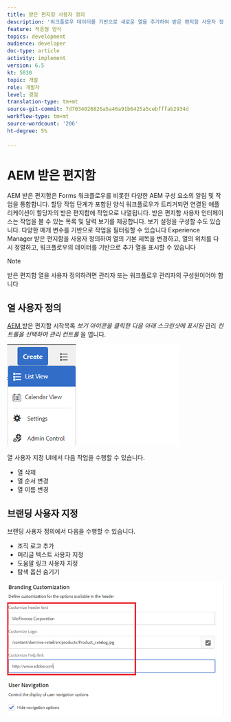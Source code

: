 ```yaml
---
title: 받은 편지함 사용자 정의
description: '워크플로우 데이터를 기반으로 새로운 열을 추가하여 받은 편지함 사용자 정의 '
feature: 적응형 양식
topics: development
audience: developer
doc-type: article
activity: implement
version: 6.5
kt: 5830
topic: 개발
role: 개발자
level: 경험
translation-type: tm+mt
source-git-commit: 7d7034026826a5a46a91b6425a5cebfffab2934d
workflow-type: tm+mt
source-wordcount: '206'
ht-degree: 5%

---
```


# AEM 받은 편지함

AEM 받은 편지함은 Forms 워크플로우를 비롯한 다양한 AEM 구성 요소의 알림 및 작업을 통합합니다. 할당 작업 단계가 포함된 양식 워크플로우가 트리거되면 연결된 애플리케이션이 할당자의 받은 편지함에 작업으로 나열됩니다.
받은 편지함 사용자 인터페이스는 작업을 볼 수 있는 목록 및 달력 보기를 제공합니다. 보기 설정을 구성할 수도 있습니다. 다양한 매개 변수를 기반으로 작업을 필터링할 수 있습니다
Experience Manager 받은 편지함을 사용자 정의하여 열의 기본 제목을 변경하고, 열의 위치를 다시 정렬하고, 워크플로우의 데이터를 기반으로 추가 열을 표시할 수 있습니다


>[!NOTE]
>
>받은 편지함 열을 사용자 정의하려면 관리자 또는 워크플로우 관리자의 구성원이어야 합니다

## 열 사용자 정의

[AEM ](http://localhost:4502/aem/inbox)
받은 편지함 시작목록  _보기 아이콘을 클릭한 다음 아래 스크린샷에 표시된_ 관리  _컨트롤을 선택하여 관리 컨트롤_ 을 엽니다.

![admin-control](assets/open-customization.png)

열 사용자 지정 UI에서 다음 작업을 수행할 수 있습니다.

* 열 삭제
* 열 순서 변경
* 열 이름 변경

## 브랜딩 사용자 지정

브랜딩 사용자 정의에서 다음을 수행할 수 있습니다.

* 조직 로고 추가
* 머리글 텍스트 사용자 지정
* 도움말 링크 사용자 지정
* 탐색 옵션 숨기기

![inbox-branding](assets/branding-customization.PNG)
